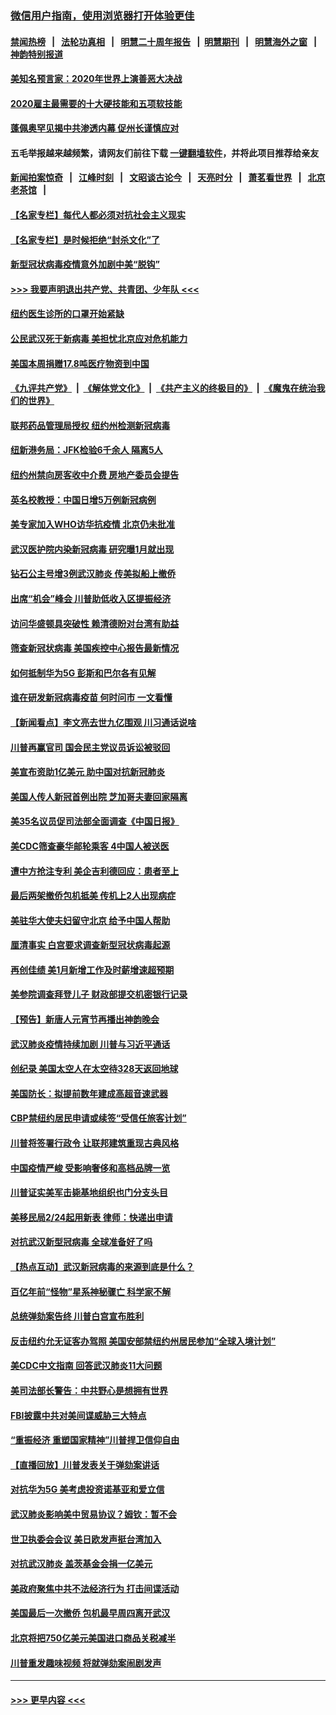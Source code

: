 ### [微信用户指南，使用浏览器打开体验更佳](https://github.com/gfw-breaker/banned-news1/blob/master/indexes/wechat-guide.md?t=0)
#### [禁闻热榜](热点新闻.md?t=0)  &nbsp;&nbsp;|&nbsp;&nbsp; [法轮功真相](https://github.com/gfw-breaker/truth/blob/master/README.md?t=0) &nbsp;&nbsp;|&nbsp;&nbsp; [明慧二十周年报告](https://github.com/gfw-breaker/mh-reports/blob/master/README.md?t=0) &nbsp;&nbsp;|&nbsp;&nbsp;[明慧期刊](https://github.com/gfw-breaker/mh-qikan) &nbsp;&nbsp;|&nbsp;&nbsp; [明慧海外之窗](https://github.com/gfw-breaker/mh-news/blob/master/README.md?t=0) &nbsp;&nbsp;|&nbsp;&nbsp; [神韵特别报道](https://github.com/gfw-breaker/mh-news/blob/master/shenyun.md?t=0)
#### [美知名预言家：2020年世界上演善恶大决战](../pages/nsc412/n11855418.md?t=02091911) 
#### [2020雇主最需要的十大硬技能和五项软技能](../pages/nsc412/n11850953.md?t=02091911) 
#### [蓬佩奥罕见揭中共渗透内幕 促州长谨慎应对](../pages/nsc412/n11854685.md?t=02091911) 
#### 五毛举报越来越频繁，请网友们前往下载 [一键翻墙软件](https://github.com/gfw-breaker/ssr-accounts)，并将此项目推荐给亲友
#### [新闻拍案惊奇](https://github.com/gfw-breaker/banned-news1/blob/master/pages/link4.md) &nbsp;&nbsp;|&nbsp;&nbsp; [江峰时刻](https://github.com/gfw-breaker/banned-news1/blob/master/pages/link4.md) &nbsp;&nbsp;|&nbsp;&nbsp; [文昭谈古论今](https://github.com/gfw-breaker/banned-news1/blob/master/pages/link4.md) &nbsp;&nbsp;|&nbsp;&nbsp; [天亮时分](https://github.com/gfw-breaker/banned-news1/blob/master/pages/link4.md) &nbsp;&nbsp;|&nbsp;&nbsp; [萧茗看世界](https://github.com/gfw-breaker/banned-news1/blob/master/pages/link4.md) &nbsp;&nbsp;|&nbsp;&nbsp; [北京老茶馆](https://github.com/gfw-breaker/banned-news1/blob/master/pages/link4.md) &nbsp;&nbsp;|&nbsp;&nbsp; 
#### [【名家专栏】每代人都必须对抗社会主义现实](../pages/nsc412/n11831412.md?t=02091911) 
#### [【名家专栏】是时候拒绝“封杀文化”了](../pages/nsc412/n11814093.md?t=02091911) 
#### [新型冠状病毒疫情意外加剧中美“脱钩”](../pages/nsc412/n11854475.md?t=02091911) 
#### [>>> 我要声明退出共产党、共青团、少年队 <<<](https://github.com/begood0513/goodnews/blob/master/quit/letter.md) 
#### [纽约医生诊所的口罩开始紧缺](../pages/nsc412/n11853364.md?t=02091911) 
#### [公民武汉死于新病毒 美担忧北京应对危机能力](../pages/nsc412/n11854331.md?t=02091911) 
#### [美国本周捐赠17.8吨医疗物资到中国](../pages/nsc412/n11854269.md?t=02091911) 
#### [《九评共产党》](https://github.com/begood0513/9ping.md/blob/master/README.md) &nbsp;|&nbsp; [《解体党文化》](../../../../jtdwh.md/blob/master/README.md)  &nbsp;|&nbsp; [《共产主义的终极目的》](../../../../gczydzjmd.md/blob/master/README.md) &nbsp;|&nbsp; [《魔鬼在统治我们的世界》](../../../../mgztzwmdsj.md/blob/master/README.md) 
#### [联邦药品管理局授权  纽约州检测新冠病毒](../pages/nsc412/n11853371.md?t=02091911) 
#### [纽新港务局：JFK检验6千余人  隔离5人](../pages/nsc412/n11853366.md?t=02091911) 
#### [纽约州禁向房客收中介费  房地产委员会提告](../pages/nsc412/n11853360.md?t=02091911) 
#### [英名校教授：中国日增5万例新冠病例](../pages/nsc412/n11854174.md?t=02091911) 
#### [美专家加入WHO访华抗疫情 北京仍未批准](../pages/nsc412/n11854043.md?t=02091911) 
#### [武汉医护院内染新冠病毒 研究曝1月就出现](../pages/nsc412/n11852928.md?t=02091911) 
#### [钻石公主号增3例武汉肺炎 传美拟船上撤侨](../pages/nsc412/n11853240.md?t=02091911) 
#### [出席“机会”峰会 川普助低收入区提振经济](../pages/nsc412/n11853232.md?t=02091911) 
#### [访问华盛顿具突破性 赖清德盼对台湾有助益](../pages/nsc412/n11853129.md?t=02091911) 
#### [筛查新冠状病毒 美国疾控中心报告最新情况](../pages/nsc412/n11853070.md?t=02091911) 
#### [如何抵制华为5G 彭斯和巴尔各有见解](../pages/nsc412/n11852535.md?t=02091911) 
#### [谁在研发新冠病毒疫苗 何时问市 一文看懂](../pages/nsc412/n11852840.md?t=02091911) 
#### [【新闻看点】李文亮去世九亿围观 川习通话说啥](../pages/nsc412/n11852360.md?t=02091911) 
#### [川普再赢官司 国会民主党议员诉讼被驳回](../pages/nsc412/n11852287.md?t=02091911) 
#### [美宣布资助1亿美元 助中国对抗新冠肺炎](../pages/nsc412/n11852531.md?t=02091911) 
#### [美国人传人新冠首例出院 芝加哥夫妻回家隔离](../pages/nsc412/n11852452.md?t=02091911) 
#### [美35名议员促司法部全面调查《中国日报》](../pages/nsc412/n11852435.md?t=02091911) 
#### [美CDC筛查豪华邮轮乘客 4中国人被送医](../pages/nsc412/n11852085.md?t=02091911) 
#### [遭中方抢注专利 美企吉利德回应：患者至上](../pages/nsc412/n11852037.md?t=02091911) 
#### [最后两架撤侨包机抵美 传机上2人出现病症](../pages/nsc412/n11852173.md?t=02091911) 
#### [美驻华大使夫妇留守北京 给予中国人帮助](../pages/nsc412/n11852165.md?t=02091911) 
#### [厘清事实 白宫要求调查新型冠状病毒起源](../pages/nsc412/n11852106.md?t=02091911) 
#### [再创佳绩 美1月新增工作及时薪增速超预期](../pages/nsc412/n11852174.md?t=02091911) 
#### [美参院调查拜登儿子 财政部提交机密银行记录](../pages/nsc412/n11851808.md?t=02091911) 
#### [【预告】新唐人元宵节再播出神韵晚会](../pages/nsc412/n11843192.md?t=02091911) 
#### [武汉肺炎疫情持续加剧 川普与习近平通话](../pages/nsc412/n11851613.md?t=02091911) 
#### [创纪录 美国太空人在太空待328天返回地球](../pages/nsc412/n11851266.md?t=02091911) 
#### [美国防长：拟提前数年建成高超音速武器](../pages/nsc412/n11850959.md?t=02091911) 
#### [CBP禁纽约居民申请或续签“受信任旅客计划”](../pages/nsc412/n11850857.md?t=02091911) 
#### [川普将签署行政令 让联邦建筑重现古典风格](../pages/nsc412/n11850654.md?t=02091911) 
#### [中国疫情严峻 受影响奢侈和高档品牌一览](../pages/nsc412/n11850319.md?t=02091911) 
#### [川普证实美军击毙基地组织也门分支头目](../pages/nsc412/n11850383.md?t=02091911) 
#### [美移民局2/24起用新表 律师：快递出申请](../pages/nsc412/n11848220.md?t=02091911) 
#### [对抗武汉新型冠病毒 全球准备好了吗](../pages/nsc412/n11850142.md?t=02091911) 
#### [【热点互动】武汉新冠病毒的来源到底是什么？](../pages/nsc412/n11849749.md?t=02091911) 
#### [百亿年前“怪物”星系神秘骤亡 科学家不解](../pages/nsc412/n11849863.md?t=02091911) 
#### [总统弹劾案告终 川普白宫宣布胜利](../pages/nsc412/n11849985.md?t=02091911) 
#### [反击纽约允无证客办驾照  美国安部禁纽约州居民参加“全球入境计划”](../pages/nsc412/n11849828.md?t=02091911) 
#### [美CDC中文指南 回答武汉肺炎11大问题](../pages/nsc412/n11849703.md?t=02091911) 
#### [美司法部长警告：中共野心是想拥有世界](../pages/nsc412/n11849769.md?t=02091911) 
#### [FBI披露中共对美间谍威胁三大特点](../pages/nsc412/n11849700.md?t=02091911) 
#### [“重振经济 重塑国家精神”川普捍卫信仰自由](../pages/nsc412/n11849641.md?t=02091911) 
#### [【直播回放】川普发表关于弹劾案讲话](../pages/nsc412/n11849472.md?t=02091911) 
#### [对抗华为5G 美考虑投资诺基亚和爱立信](../pages/nsc412/n11849510.md?t=02091911) 
#### [武汉肺炎影响美中贸易协议？姆钦：暂不会](../pages/nsc412/n11849497.md?t=02091911) 
#### [世卫执委会会议 美日欧发声挺台湾加入](../pages/nsc412/n11849433.md?t=02091911) 
#### [对抗武汉肺炎 盖茨基金会捐一亿美元](../pages/nsc412/n11848953.md?t=02091911) 
#### [美政府聚焦中共不法经济行为 打击间谍活动](../pages/nsc412/n11849322.md?t=02091911) 
#### [美国最后一次撤侨 包机最早周四离开武汉](../pages/nsc412/n11849395.md?t=02091911) 
#### [北京将把750亿美元美国进口商品关税减半](../pages/nsc412/n11848896.md?t=02091911) 
#### [川普重发趣味视频 将就弹劾案闹剧发声](../pages/nsc412/n11848715.md?t=02091911) 

----
#### [ >>> 更早内容 <<< ](../indexes/nsc412-earlier.md)
